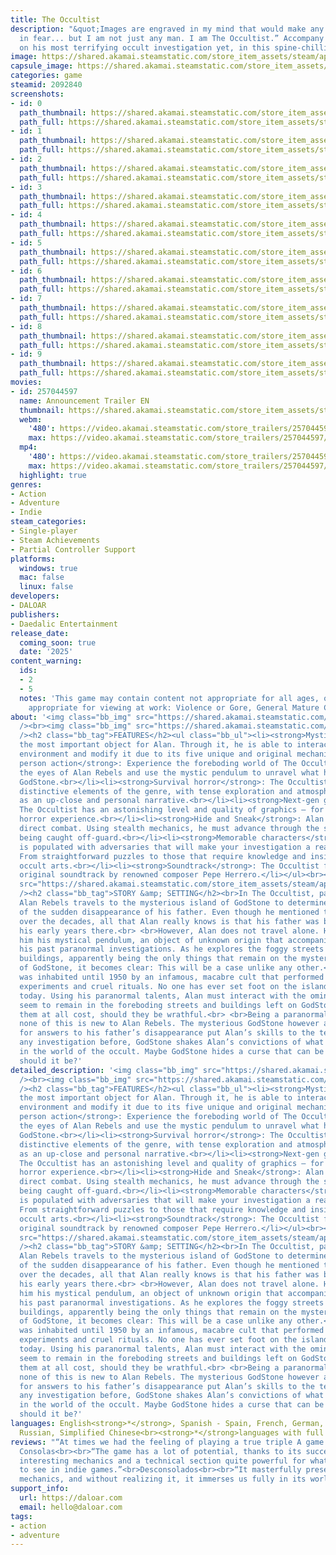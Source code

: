 ```yaml
---
title: The Occultist
description: "&quot;Images are engraved in my mind that would make any man tremble
  in fear... but I am not just any man. I am The Occultist.” Accompany Alan Rebels
  on his most terrifying occult investigation yet, in this spine-chilling horror experience."
image: https://shared.akamai.steamstatic.com/store_item_assets/steam/apps/2092840/header.jpg?t=1723125939
capsule_image: https://shared.akamai.steamstatic.com/store_item_assets/steam/apps/2092840/capsule_231x87.jpg?t=1723125939
categories: game
steamid: 2092840
screenshots:
- id: 0
  path_thumbnail: https://shared.akamai.steamstatic.com/store_item_assets/steam/apps/2092840/ss_0babeb4209bf05645f8d43a6f06411d8ac71add6.600x338.jpg?t=1723125939
  path_full: https://shared.akamai.steamstatic.com/store_item_assets/steam/apps/2092840/ss_0babeb4209bf05645f8d43a6f06411d8ac71add6.1920x1080.jpg?t=1723125939
- id: 1
  path_thumbnail: https://shared.akamai.steamstatic.com/store_item_assets/steam/apps/2092840/ss_afcd4d171f83df384969fb0fd075ade6d107f161.600x338.jpg?t=1723125939
  path_full: https://shared.akamai.steamstatic.com/store_item_assets/steam/apps/2092840/ss_afcd4d171f83df384969fb0fd075ade6d107f161.1920x1080.jpg?t=1723125939
- id: 2
  path_thumbnail: https://shared.akamai.steamstatic.com/store_item_assets/steam/apps/2092840/ss_601172c31ab279938186988b471b49d917f0f64c.600x338.jpg?t=1723125939
  path_full: https://shared.akamai.steamstatic.com/store_item_assets/steam/apps/2092840/ss_601172c31ab279938186988b471b49d917f0f64c.1920x1080.jpg?t=1723125939
- id: 3
  path_thumbnail: https://shared.akamai.steamstatic.com/store_item_assets/steam/apps/2092840/ss_dc7c90848c4eef0c4225f139fd7eff82953cd436.600x338.jpg?t=1723125939
  path_full: https://shared.akamai.steamstatic.com/store_item_assets/steam/apps/2092840/ss_dc7c90848c4eef0c4225f139fd7eff82953cd436.1920x1080.jpg?t=1723125939
- id: 4
  path_thumbnail: https://shared.akamai.steamstatic.com/store_item_assets/steam/apps/2092840/ss_e2d70aaae4bf73176830c9ddb727422cc3214682.600x338.jpg?t=1723125939
  path_full: https://shared.akamai.steamstatic.com/store_item_assets/steam/apps/2092840/ss_e2d70aaae4bf73176830c9ddb727422cc3214682.1920x1080.jpg?t=1723125939
- id: 5
  path_thumbnail: https://shared.akamai.steamstatic.com/store_item_assets/steam/apps/2092840/ss_864f4be66fd9d0f5da7f382291c64cee7ba7cca2.600x338.jpg?t=1723125939
  path_full: https://shared.akamai.steamstatic.com/store_item_assets/steam/apps/2092840/ss_864f4be66fd9d0f5da7f382291c64cee7ba7cca2.1920x1080.jpg?t=1723125939
- id: 6
  path_thumbnail: https://shared.akamai.steamstatic.com/store_item_assets/steam/apps/2092840/ss_ceb3ca3c559d6ab443d226eeccfbef726679e005.600x338.jpg?t=1723125939
  path_full: https://shared.akamai.steamstatic.com/store_item_assets/steam/apps/2092840/ss_ceb3ca3c559d6ab443d226eeccfbef726679e005.1920x1080.jpg?t=1723125939
- id: 7
  path_thumbnail: https://shared.akamai.steamstatic.com/store_item_assets/steam/apps/2092840/ss_bcca678334178366495c07fac27ee3cf0e2631b6.600x338.jpg?t=1723125939
  path_full: https://shared.akamai.steamstatic.com/store_item_assets/steam/apps/2092840/ss_bcca678334178366495c07fac27ee3cf0e2631b6.1920x1080.jpg?t=1723125939
- id: 8
  path_thumbnail: https://shared.akamai.steamstatic.com/store_item_assets/steam/apps/2092840/ss_41409c34734721e27117f181432f25853d523de4.600x338.jpg?t=1723125939
  path_full: https://shared.akamai.steamstatic.com/store_item_assets/steam/apps/2092840/ss_41409c34734721e27117f181432f25853d523de4.1920x1080.jpg?t=1723125939
- id: 9
  path_thumbnail: https://shared.akamai.steamstatic.com/store_item_assets/steam/apps/2092840/ss_9f2f6c361f6e747805786368b945339efbd17254.600x338.jpg?t=1723125939
  path_full: https://shared.akamai.steamstatic.com/store_item_assets/steam/apps/2092840/ss_9f2f6c361f6e747805786368b945339efbd17254.1920x1080.jpg?t=1723125939
movies:
- id: 257044597
  name: Announcement Trailer EN
  thumbnail: https://shared.akamai.steamstatic.com/store_item_assets/steam/apps/257044597/movie.293x165.jpg?t=1723125907
  webm:
    '480': https://video.akamai.steamstatic.com/store_trailers/257044597/movie480_vp9.webm?t=1723125907
    max: https://video.akamai.steamstatic.com/store_trailers/257044597/movie_max_vp9.webm?t=1723125907
  mp4:
    '480': https://video.akamai.steamstatic.com/store_trailers/257044597/movie480.mp4?t=1723125907
    max: https://video.akamai.steamstatic.com/store_trailers/257044597/movie_max.mp4?t=1723125907
  highlight: true
genres:
- Action
- Adventure
- Indie
steam_categories:
- Single-player
- Steam Achievements
- Partial Controller Support
platforms:
  windows: true
  mac: false
  linux: false
developers:
- DALOAR
publishers:
- Daedalic Entertainment
release_date:
  coming_soon: true
  date: '2025'
content_warning:
  ids:
  - 2
  - 5
  notes: 'This game may contain content not appropriate for all ages, or may not be
    appropriate for viewing at work: Violence or Gore, General Mature Content.'
about: '<img class="bb_img" src="https://shared.akamai.steamstatic.com/store_item_assets/steam/apps/2092840/extras/the_occultist_logo.png?t=1723125939"
  /><br><img class="bb_img" src="https://shared.akamai.steamstatic.com/store_item_assets/steam/apps/2092840/extras/Trailer_Alan_Pendulum.gif?t=1723125939"
  /><h2 class="bb_tag">FEATURES</h2><ul class="bb_ul"><li><strong>Mystic Pendulum</strong>:
  the most important object for Alan. Through it, he is able to interact with the
  environment and modify it due to its five unique and original mechanics.<br></li><li><strong>1st
  person action</strong>: Experience the foreboding world of The Occultist through
  the eyes of Alan Rebels and use the mystic pendulum to unravel what happened in
  GodStone.<br></li><li><strong>Survival horror</strong>: The Occultist has all the
  distinctive elements of the genre, with tense exploration and atmosphere, as well
  as an up-close and personal narrative.<br></li><li><strong>Next-gen graphics</strong>:
  The Occultist has an astonishing level and quality of graphics – for a truly immersive
  horror experience.<br></li><li><strong>Hide and Sneak</strong>: Alan always avoids
  direct combat. Using stealth mechanics, he must advance through the story without
  being caught off-guard.<br></li><li><strong>Memorable characters</strong>: GodStone
  is populated with adversaries that will make your investigation a real nightmare.<br></li><li><strong>Puzzles</strong>:
  From straightforward puzzles to those that require knowledge and insight into the
  occult arts.<br></li><li><strong>Soundtrack</strong>: The Occultist features an
  original soundtrack by renowned composer Pepe Herrero.</li></ul><br><img class="bb_img"
  src="https://shared.akamai.steamstatic.com/store_item_assets/steam/apps/2092840/extras/Pendulum_combined.gif?t=1723125939"
  /><h2 class="bb_tag">STORY &amp; SETTING</h2><br>In The Occultist, paranormal investigator
  Alan Rebels travels to the mysterious island of GodStone to determine the cause
  of the sudden disappearance of his father. Even though he mentioned the island repeatedly
  over the decades, all that Alan really knows is that his father was born and spent
  his early years there.<br> <br>However, Alan does not travel alone. He carries with
  him his mystical pendulum, an object of unknown origin that accompanied him on all
  his past paranormal investigations. As he explores the foggy streets and maddening
  buildings, apparently being the only things that remain on the mysterious island
  of GodStone, it becomes clear: This will be a case unlike any other.<br> <br>GodStone
  was inhabited until 1950 by an infamous, macabre cult that performed disturbing
  experiments and cruel rituals. No one has ever set foot on the island since - until
  today. Using his paranormal talents, Alan must interact with the ominous souls that
  seem to remain in the foreboding streets and buildings left on GodStone; or avoid
  them at all cost, should they be wrathful.<br> <br>Being a paranormal investigator,
  none of this is new to Alan Rebels. The mysterious GodStone however and his search
  for answers to his father’s disappearance put Alan’s skills to the test. More than
  any investigation before, GodStone shakes Alan’s convictions of what is possible
  in the world of the occult. Maybe GodStone hides a curse that can be lifted… but
  should it be?'
detailed_description: '<img class="bb_img" src="https://shared.akamai.steamstatic.com/store_item_assets/steam/apps/2092840/extras/the_occultist_logo.png?t=1723125939"
  /><br><img class="bb_img" src="https://shared.akamai.steamstatic.com/store_item_assets/steam/apps/2092840/extras/Trailer_Alan_Pendulum.gif?t=1723125939"
  /><h2 class="bb_tag">FEATURES</h2><ul class="bb_ul"><li><strong>Mystic Pendulum</strong>:
  the most important object for Alan. Through it, he is able to interact with the
  environment and modify it due to its five unique and original mechanics.<br></li><li><strong>1st
  person action</strong>: Experience the foreboding world of The Occultist through
  the eyes of Alan Rebels and use the mystic pendulum to unravel what happened in
  GodStone.<br></li><li><strong>Survival horror</strong>: The Occultist has all the
  distinctive elements of the genre, with tense exploration and atmosphere, as well
  as an up-close and personal narrative.<br></li><li><strong>Next-gen graphics</strong>:
  The Occultist has an astonishing level and quality of graphics – for a truly immersive
  horror experience.<br></li><li><strong>Hide and Sneak</strong>: Alan always avoids
  direct combat. Using stealth mechanics, he must advance through the story without
  being caught off-guard.<br></li><li><strong>Memorable characters</strong>: GodStone
  is populated with adversaries that will make your investigation a real nightmare.<br></li><li><strong>Puzzles</strong>:
  From straightforward puzzles to those that require knowledge and insight into the
  occult arts.<br></li><li><strong>Soundtrack</strong>: The Occultist features an
  original soundtrack by renowned composer Pepe Herrero.</li></ul><br><img class="bb_img"
  src="https://shared.akamai.steamstatic.com/store_item_assets/steam/apps/2092840/extras/Pendulum_combined.gif?t=1723125939"
  /><h2 class="bb_tag">STORY &amp; SETTING</h2><br>In The Occultist, paranormal investigator
  Alan Rebels travels to the mysterious island of GodStone to determine the cause
  of the sudden disappearance of his father. Even though he mentioned the island repeatedly
  over the decades, all that Alan really knows is that his father was born and spent
  his early years there.<br> <br>However, Alan does not travel alone. He carries with
  him his mystical pendulum, an object of unknown origin that accompanied him on all
  his past paranormal investigations. As he explores the foggy streets and maddening
  buildings, apparently being the only things that remain on the mysterious island
  of GodStone, it becomes clear: This will be a case unlike any other.<br> <br>GodStone
  was inhabited until 1950 by an infamous, macabre cult that performed disturbing
  experiments and cruel rituals. No one has ever set foot on the island since - until
  today. Using his paranormal talents, Alan must interact with the ominous souls that
  seem to remain in the foreboding streets and buildings left on GodStone; or avoid
  them at all cost, should they be wrathful.<br> <br>Being a paranormal investigator,
  none of this is new to Alan Rebels. The mysterious GodStone however and his search
  for answers to his father’s disappearance put Alan’s skills to the test. More than
  any investigation before, GodStone shakes Alan’s convictions of what is possible
  in the world of the occult. Maybe GodStone hides a curse that can be lifted… but
  should it be?'
languages: English<strong>*</strong>, Spanish - Spain, French, German, Japanese, Korean,
  Russian, Simplified Chinese<br><strong>*</strong>languages with full audio support
reviews: "“At times we had the feeling of playing a true triple A game.”<br>Hobby
  Consolas<br><br>“The game has a lot of potential, thanks to its successful atmosphere,
  interesting mechanics and a technical section quite powerful for what we are used
  to see in indie games.”<br>Desconsolados<br><br>“It masterfully presents the basic
  mechanics, and without realizing it, it immerses us fully in its world.”<br>Gameit<br>"
support_info:
  url: https://daloar.com
  email: hello@daloar.com
tags:
- action
- adventure
---
```

